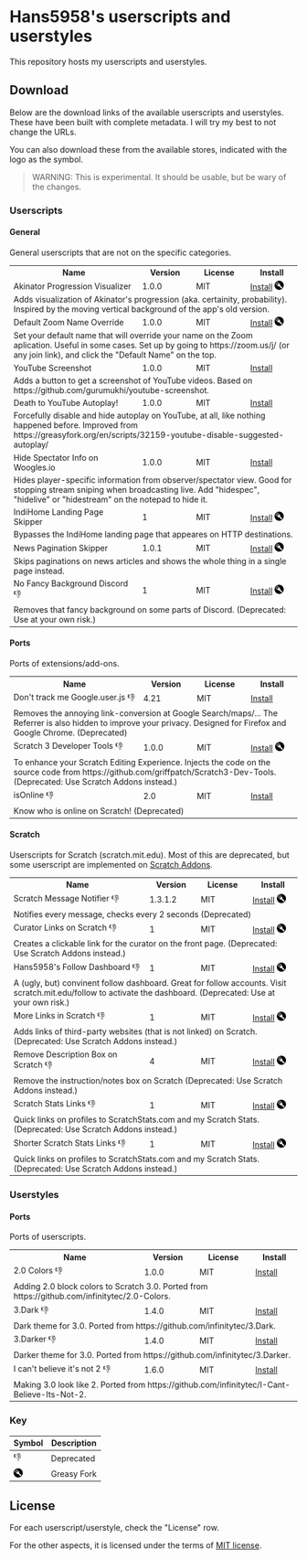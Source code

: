 # Hans5958's userscripts and userstyles

This repository hosts my userscripts and userstyles.

## Download

Below are the download links of the available userscripts and userstyles. These have been built with complete metadata. I will try my best to not change the URLs.

You can also download these from the available stores, indicated with the logo as the symbol.

> WARNING: This is experimental. It should be usable, but be wary of the changes.

### Userscripts

<!-- USERSCRIPTS START -->
#### General

General userscripts that are not on the specific categories.

<table>
<tr>
	<th>Name</th>
	<th>Version</th>
	<th>License</th>
	<th>Install</th>
</tr>
<tr>
	<td>Akinator Progression Visualizer</td>
	<td>1.0.0</td>
	<td>MIT</td>
	<td><a href=https://hans5958.github.io/userscripts/js/akinator-progression-visualizer.user.js>Install</a> <a href="https://greasyfork.org/en/scripts/444658"><img src='./.github/greasyfork.png'></a></td>
</tr>
<tr>
	<td colspan="4">Adds visualization of Akinator's progression (aka. certainity, probability). Inspired by the moving vertical background of the app's old version.</td>
</tr>

<tr>
	<td>Default Zoom Name Override</td>
	<td>1.0.0</td>
	<td>MIT</td>
	<td><a href=https://hans5958.github.io/userscripts/js/default-zoom-name-override.user.js>Install</a> <a href="https://greasyfork.org/en/scripts/444659"><img src='./.github/greasyfork.png'></a></td>
</tr>
<tr>
	<td colspan="4">Set your default name that will override your name on the Zoom aplication. Useful in some cases. Set up by going to https://zoom.us/j/ (or any join link), and click the "Default Name" on the top.</td>
</tr>

<tr>
	<td>YouTube Screenshot</td>
	<td>1.0.0</td>
	<td>MIT</td>
	<td><a href=https://hans5958.github.io/userscripts/js/youtube-screenshot.user.js>Install</a> </td>
</tr>
<tr>
	<td colspan="4">Adds a button to get a screenshot of YouTube videos. Based on https://github.com/gurumukhi/youtube-screenshot.</td>
</tr>

<tr>
	<td>Death to YouTube Autoplay!</td>
	<td>1.0.0</td>
	<td>MIT</td>
	<td><a href=https://hans5958.github.io/userscripts/js/death-to-youtube-autoplay.user.js>Install</a> </td>
</tr>
<tr>
	<td colspan="4">Forcefully disable and hide autoplay on YouTube, at all, like nothing happened before. Improved from https://greasyfork.org/en/scripts/32159-youtube-disable-suggested-autoplay/</td>
</tr>

<tr>
	<td>Hide Spectator Info on Woogles.io</td>
	<td>1.0.0</td>
	<td>MIT</td>
	<td><a href=https://hans5958.github.io/userscripts/js/woogles-hide-spec-info.user.js>Install</a> </td>
</tr>
<tr>
	<td colspan="4">Hides player-specific information from observer/spectator view. Good for stopping stream sniping when broadcasting live. Add "hidespec", "hidelive" or "hidestream" on the notepad to hide it.</td>
</tr>

<tr>
	<td>IndiHome Landing Page Skipper</td>
	<td>1</td>
	<td>MIT</td>
	<td><a href=https://hans5958.github.io/userscripts/js/indihome-landing-page-skipper.user.js>Install</a> <a href="https://greasyfork.org/en/scripts/444660"><img src='./.github/greasyfork.png'></a></td>
</tr>
<tr>
	<td colspan="4">Bypasses the IndiHome landing page that appeares on HTTP destinations.</td>
</tr>

<tr>
	<td>News Pagination Skipper</td>
	<td>1.0.1</td>
	<td>MIT</td>
	<td><a href=https://hans5958.github.io/userscripts/js/news-pagination-skipper.user.js>Install</a> <a href="https://greasyfork.org/en/scripts/444661"><img src='./.github/greasyfork.png'></a></td>
</tr>
<tr>
	<td colspan="4">Skips paginations on news articles and shows the whole thing in a single page instead.</td>
</tr>

<tr>
	<td>No Fancy Background Discord 👎</td>
	<td>1</td>
	<td>MIT</td>
	<td><a href=https://hans5958.github.io/userscripts/js/no-fancy-background-discord.user.js>Install</a> <a href="https://greasyfork.org/en/scripts/444662"><img src='./.github/greasyfork.png'></a></td>
</tr>
<tr>
	<td colspan="4">Removes that fancy background on some parts of Discord. (Deprecated: Use at your own risk.)</td>
</tr>

</table>

#### Ports

Ports of extensions/add-ons.

<table>
<tr>
	<th>Name</th>
	<th>Version</th>
	<th>License</th>
	<th>Install</th>
</tr>
<tr>
	<td>Don't track me Google.user.js 👎</td>
	<td>4.21</td>
	<td>MIT</td>
	<td><a href=https://hans5958.github.io/userscripts/js/dont-track-me-google.user.js>Install</a> </td>
</tr>
<tr>
	<td colspan="4">Removes the annoying link-conversion at Google Search/maps/... The Referrer is also hidden to improve your privacy. Designed for Firefox and Google Chrome. (Deprecated)</td>
</tr>

<tr>
	<td>Scratch 3 Developer Tools 👎</td>
	<td>1.0.0</td>
	<td>MIT</td>
	<td><a href=https://hans5958.github.io/userscripts/js/scratch-3-developer-tools.user.js>Install</a> <a href="https://greasyfork.org/en/scripts/444664"><img src='./.github/greasyfork.png'></a></td>
</tr>
<tr>
	<td colspan="4">To enhance your Scratch Editing Experience. Injects the code on the source code from https://github.com/griffpatch/Scratch3-Dev-Tools. (Deprecated: Use Scratch Addons instead.)</td>
</tr>

<tr>
	<td>isOnline 👎</td>
	<td>2.0</td>
	<td>MIT</td>
	<td><a href=https://hans5958.github.io/userscripts/js/isonline.user.js>Install</a> </td>
</tr>
<tr>
	<td colspan="4">Know who is online on Scratch! (Deprecated)</td>
</tr>

</table>

#### Scratch

Userscripts for Scratch (scratch.mit.edu). Most of this are deprecated, but some userscript are implemented on [Scratch Addons](https://scratchaddons.com).

<table>
<tr>
	<th>Name</th>
	<th>Version</th>
	<th>License</th>
	<th>Install</th>
</tr>
<tr>
	<td>Scratch Message Notifier 👎</td>
	<td>1.3.1.2</td>
	<td>MIT</td>
	<td><a href=https://hans5958.github.io/userscripts/js/scratch-message-notifier.user.js>Install</a> <a href="https://greasyfork.org/en/scripts/444666"><img src='./.github/greasyfork.png'></a></td>
</tr>
<tr>
	<td colspan="4">Notifies every message, checks every 2 seconds (Deprecated)</td>
</tr>

<tr>
	<td>Curator Links on Scratch 👎</td>
	<td>1</td>
	<td>MIT</td>
	<td><a href=https://hans5958.github.io/userscripts/js/scratch-curator-links.user.js>Install</a> <a href="https://greasyfork.org/en/scripts/444667"><img src='./.github/greasyfork.png'></a></td>
</tr>
<tr>
	<td colspan="4">Creates a clickable link for the curator on the front page. (Deprecated: Use Scratch Addons instead.)</td>
</tr>

<tr>
	<td>Hans5958's Follow Dashboard 👎</td>
	<td>1</td>
	<td>MIT</td>
	<td><a href=https://hans5958.github.io/userscripts/js/scratch-follow-dashboard.user.js>Install</a> <a href="https://greasyfork.org/en/scripts/444668"><img src='./.github/greasyfork.png'></a></td>
</tr>
<tr>
	<td colspan="4">A (ugly, but) convinent follow dashboard. Great for follow accounts. Visit scratch.mit.edu/follow to activate the dashboard. (Deprecated: Use at your own risk.)</td>
</tr>

<tr>
	<td>More Links in Scratch 👎</td>
	<td>1</td>
	<td>MIT</td>
	<td><a href=https://hans5958.github.io/userscripts/js/scratch-more-links.user.js>Install</a> <a href="https://greasyfork.org/en/scripts/444669"><img src='./.github/greasyfork.png'></a></td>
</tr>
<tr>
	<td colspan="4">Adds links of third-party websites (that is not linked) on Scratch. (Deprecated: Use Scratch Addons instead.)</td>
</tr>

<tr>
	<td>Remove Description Box on Scratch 👎</td>
	<td>4</td>
	<td>MIT</td>
	<td><a href=https://hans5958.github.io/userscripts/js/scratch-remove-description-box.user.js>Install</a> <a href="https://greasyfork.org/en/scripts/444670"><img src='./.github/greasyfork.png'></a></td>
</tr>
<tr>
	<td colspan="4">Remove the instruction/notes box on Scratch (Deprecated: Use Scratch Addons instead.)</td>
</tr>

<tr>
	<td>Scratch Stats Links 👎</td>
	<td>1</td>
	<td>MIT</td>
	<td><a href=https://hans5958.github.io/userscripts/js/scratch-stats-links.user.js>Install</a> <a href="https://greasyfork.org/en/scripts/444671"><img src='./.github/greasyfork.png'></a></td>
</tr>
<tr>
	<td colspan="4">Quick links on profiles to ScratchStats.com and my Scratch Stats. (Deprecated: Use Scratch Addons instead.)</td>
</tr>

<tr>
	<td>Shorter Scratch Stats Links 👎</td>
	<td>1</td>
	<td>MIT</td>
	<td><a href=https://hans5958.github.io/userscripts/js/scratch-stats-links-shorter.user.js>Install</a> <a href="https://greasyfork.org/en/scripts/444672"><img src='./.github/greasyfork.png'></a></td>
</tr>
<tr>
	<td colspan="4">Quick links on profiles to ScratchStats.com and my Scratch Stats. (Deprecated: Use Scratch Addons instead.)</td>
</tr>

</table>
<!-- USERSCRIPTS END -->

### Userstyles

<!-- USERSTYLES START -->
#### Ports

Ports of userscripts.

<table>
<tr>
	<th>Name</th>
	<th>Version</th>
	<th>License</th>
	<th>Install</th>
</tr>
<tr>
	<td>2.0 Colors 👎</td>
	<td>1.0.0</td>
	<td>MIT</td>
	<td><a href=https://hans5958.github.io/userscripts/css/scratch-infinitytec-2colors.user.css>Install</a> </td>
</tr>
<tr>
	<td colspan="4">Adding 2.0 block colors to Scratch 3.0. Ported from https://github.com/infinitytec/2.0-Colors.</td>
</tr>

<tr>
	<td>3.Dark 👎</td>
	<td>1.4.0</td>
	<td>MIT</td>
	<td><a href=https://hans5958.github.io/userscripts/css/scratch-infinitytec-3dark.user.css>Install</a> </td>
</tr>
<tr>
	<td colspan="4">Dark theme for 3.0. Ported from https://github.com/infinitytec/3.Dark.</td>
</tr>

<tr>
	<td>3.Darker 👎</td>
	<td>1.4.0</td>
	<td>MIT</td>
	<td><a href=https://hans5958.github.io/userscripts/css/scratch-infinitytec-3darker.user.css>Install</a> </td>
</tr>
<tr>
	<td colspan="4">Darker theme for 3.0. Ported from https://github.com/infinitytec/3.Darker.</td>
</tr>

<tr>
	<td>I can't believe it's not 2 👎</td>
	<td>1.6.0</td>
	<td>MIT</td>
	<td><a href=https://hans5958.github.io/userscripts/css/scratch-infinitytec-not2.user.css>Install</a> </td>
</tr>
<tr>
	<td colspan="4">Making 3.0 look like 2. Ported from https://github.com/infinitytec/I-Cant-Believe-Its-Not-2.</td>
</tr>

</table>
<!-- USERSTYLES END -->

### Key

| Symbol | Description |
| - | - |
| 👎 | Deprecated |
| ![](./.github/greasyfork.png) | Greasy Fork

## License

For each userscript/userstyle, check the "License" row.

For the other aspects, it is licensed under the terms of [MIT license](LICENSE).